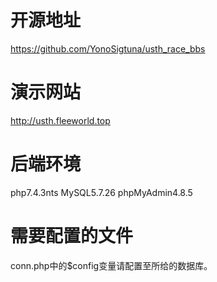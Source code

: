# 开源地址
https://github.com/YonoSigtuna/usth_race_bbs

# 演示网站
http://usth.fleeworld.top

# 后端环境
php7.4.3nts
MySQL5.7.26
phpMyAdmin4.8.5

# 需要配置的文件
conn.php中的$config变量请配置至所给的数据库。
